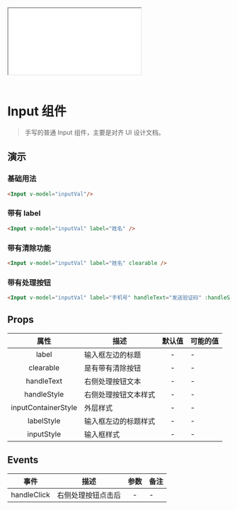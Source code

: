 <script setup lang="ts">
import Iframe from '@/components/Iframe.vue'
</script>

<Iframe src="/mobile.html#Input"></Iframe>

<div style="height:20px;width:100%;"></div>

# Input 组件

> 手写的普通 Input 组件，主要是对齐 UI 设计文档。

## 演示

### 基础用法

```html
<Input v-model="inputVal"/>
```

### 带有 label

```html
<Input v-model="inputVal" label="姓名" />
```

### 带有清除功能

```html
<Input v-model="inputVal" label="姓名" clearable />
```

### 带有处理按钮

```html
<Input v-model="inputVal" label="手机号" handleText="发送验证码" :handleStyle="{ color: '#0078f5' }" @handleClick="ToastFn('已发送')" />
```

## Props

|        属性         | 描述                 | 默认值 | 可能的值 |
| :-----------------: | -------------------- | :----: | -------- |
|        label        | 输入框左边的标题     |   -    | -        |
|      clearable      | 是有带有清除按钮     |   -    | -        |
|     handleText      | 右侧处理按钮文本     |   -    | -        |
|     handleStyle     | 右侧处理按钮文本样式 |   -    | -        |
| inputContainerStyle | 外层样式             |   -    | -        |
|     labelStyle      | 输入框左边的标题样式 |   -    | -        |
|     inputStyle      | 输入框样式           |   -    | -        |

## Events

|    事件     | 描述               | 参数  | 备注 |
| :---------: | ------------------ | :---: | ---- |
| handleClick | 右侧处理按钮点击后 |   -   | -    |